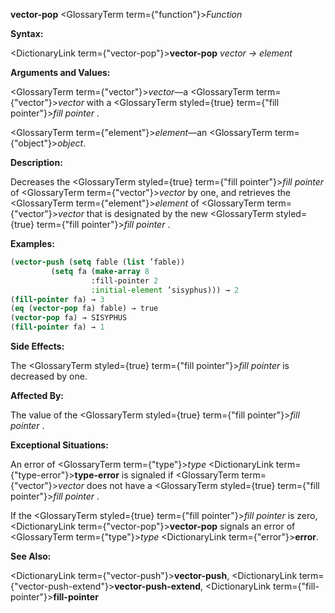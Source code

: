 **vector-pop** <GlossaryTerm  term={"function"}><i>Function</i></GlossaryTerm> 



**Syntax:** 



<DictionaryLink  term={"vector-pop"}><b>vector-pop</b></DictionaryLink> *vector → element* 



**Arguments and Values:** 



<GlossaryTerm  term={"vector"}><i>vector</i></GlossaryTerm>—a <GlossaryTerm  term={"vector"}><i>vector</i></GlossaryTerm> with a <GlossaryTerm styled={true} term={"fill pointer"}><i>fill pointer</i></GlossaryTerm> . 



<GlossaryTerm  term={"element"}><i>element</i></GlossaryTerm>—an <GlossaryTerm  term={"object"}><i>object</i></GlossaryTerm>. 



**Description:** 



Decreases the <GlossaryTerm styled={true} term={"fill pointer"}><i>fill pointer</i></GlossaryTerm> of <GlossaryTerm  term={"vector"}><i>vector</i></GlossaryTerm> by one, and retrieves the <GlossaryTerm  term={"element"}><i>element</i></GlossaryTerm> of <GlossaryTerm  term={"vector"}><i>vector</i></GlossaryTerm> that is designated by the new <GlossaryTerm styled={true} term={"fill pointer"}><i>fill pointer</i></GlossaryTerm> . 



**Examples:**
```lisp
(vector-push (setq fable (list ’fable)) 
	     (setq fa (make-array 8 
				  :fill-pointer 2 
				  :initial-element ’sisyphus))) → 2 
(fill-pointer fa) → 3 
(eq (vector-pop fa) fable) → true 
(vector-pop fa) → SISYPHUS 
(fill-pointer fa) → 1 
```
**Side Effects:** 



The <GlossaryTerm styled={true} term={"fill pointer"}><i>fill pointer</i></GlossaryTerm> is decreased by one. 



**Affected By:** 



The value of the <GlossaryTerm styled={true} term={"fill pointer"}><i>fill pointer</i></GlossaryTerm> . 







 



 



**Exceptional Situations:** 



An error of <GlossaryTerm  term={"type"}><i>type</i></GlossaryTerm> <DictionaryLink  term={"type-error"}><b>type-error</b></DictionaryLink> is signaled if <GlossaryTerm  term={"vector"}><i>vector</i></GlossaryTerm> does not have a <GlossaryTerm styled={true} term={"fill pointer"}><i>fill pointer</i></GlossaryTerm> . 



If the <GlossaryTerm styled={true} term={"fill pointer"}><i>fill pointer</i></GlossaryTerm> is zero, <DictionaryLink  term={"vector-pop"}><b>vector-pop</b></DictionaryLink> signals an error of <GlossaryTerm  term={"type"}><i>type</i></GlossaryTerm> <DictionaryLink  term={"error"}><b>error</b></DictionaryLink>. 



**See Also:** 



<DictionaryLink  term={"vector-push"}><b>vector-push</b></DictionaryLink>, <DictionaryLink  term={"vector-push-extend"}><b>vector-push-extend</b></DictionaryLink>, <DictionaryLink  term={"fill-pointer"}><b>fill-pointer</b></DictionaryLink> 



